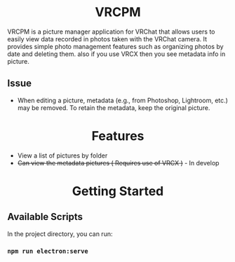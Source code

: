 # <div align=center>VRCPM</div>


VRCPM is a picture manager application for VRChat that allows users to easily view data recorded in photos taken with the VRChat camera. It provides simple photo management features such as organizing photos by date and deleting them. also if you use VRCX then you see metadata info in picture.

## Issue
* When editing a picture, metadata (e.g., from Photoshop, Lightroom, etc.) may be removed. To retain the metadata, keep the original picture.

# <div align=center>Features</div>
* View a list of pictures by folder
* ~~Can view the metadata pictures ( Requires use of VRCX )~~ - In develop
# <div align=center>Getting Started</div>

## Available Scripts

In the project directory, you can run:

### `npm run electron:serve`

